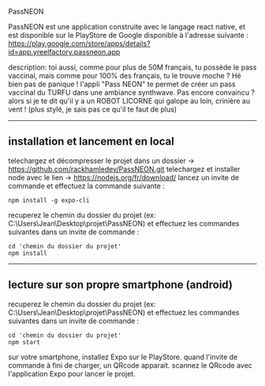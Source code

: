 PassNEON

PassNEON est une application construite avec le langage react native, et est disponible sur le PlayStore de Google disponible à l'adresse suivante : https://play.google.com/store/apps/details?id=app.yreelfactory.passneon.app

description:
toi aussi, comme pour plus de 50M français, tu possède le pass vaccinal, mais comme pour 100% des français, tu  le trouve moche ?
Hé bien pas de panique !
l'appli "Pass NEON" te permet de créer un pass vaccinal du TURFU dans une ambiance synthwave.
Pas encore convaincu ? alors si je te dit qu'il y a un ROBOT LICORNE qui galope au loin, crinière au vent ! (plus stylé, je sais pas ce qu'il te faut de plus)

---------------
installation et lancement en local
---------------
telechargez et décompresser le projet dans un dossier -> https://github.com/rackhamledev/PassNEON.git
telechargez et installer node avec le lien -> https://nodejs.org/fr/download/
lancez un invite de commande et effectuez la commande suivante :

    npm install -g expo-cli

recuperez le chemin du dossier du projet (ex: C:\Users\Jean\Desktop\projet\PassNEON)
et effectuez les commandes suivantes dans un invite de commande :

    cd 'chemin du dossier du projet'
    npm install

---------------
lecture sur son propre smartphone (android)
---------------

recuperez le chemin du dossier du projet (ex: C:\Users\Jean\Desktop\projet\PassNEON)
et effectuez les commandes suivantes dans un invite de commande :

    cd 'chemin du dossier du projet'
    npm start

sur votre smartphone, installez Expo sur le PlayStore.
quand l'invite de commande à fini de charger, un QRcode apparait.
scannez le QRcode avec l'application Expo pour lancer le projet.